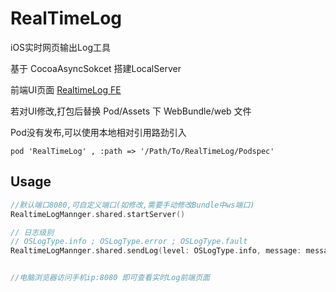 # RealTimeLog

iOS实时网页输出Log工具

基于 CocoaAsyncSokcet 搭建LocalServer

前端UI页面 [RealtimeLog FE](https://github.com/SerenitySpace/RealtimeLogViewerFE)

若对UI修改,打包后替换 Pod/Assets 下 WebBundle/web 文件

Pod没有发布,可以使用本地相对引用路劲引入

```shell
pod 'RealTimeLog' , :path => '/Path/To/RealTimeLog/Podspec'
```



## Usage

```swift
//默认端口8080,可自定义端口(如修改,需要手动修改Bundle中ws端口)
RealtimeLogMannger.shared.startServer()

// 日志级别
// OSLogType.info ; OSLogType.error ; OSLogType.fault
RealtimeLogMannger.shared.sendLog(level: OSLogType.info, message: message)


//电脑浏览器访问手机ip:8080 即可查看实时Log前端页面
```


